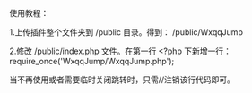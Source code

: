 
使用教程：

1.上传插件整个文件夹到 /public 目录。得到：
/public/WxqqJump

2.修改 /public/index.php 文件。在第一行 <?php 下新增一行：
require_once('WxqqJump/WxqqJump.php');


当不再使用或者需要临时关闭跳转时，只需//注销该行代码即可。


